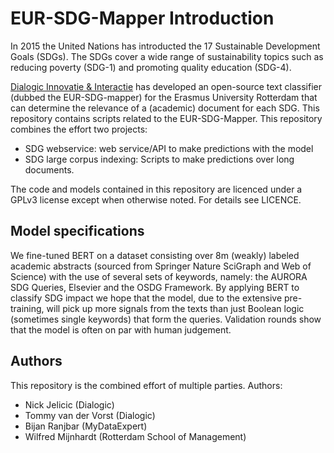 # EUR-SDG-Mapper Introduction

In 2015 the United Nations has introducted the 17 Sustainable Development Goals (SDGs). The SDGs cover a wide range of sustainability topics such as reducing poverty (SDG-1) and promoting quality education (SDG-4).  

[Dialogic Innovatie & Interactie](https://dialogic.nl/en) has developed an open-source text classifier (dubbed the EUR-SDG-mapper) for the Erasmus University Rotterdam that can determine the relevance of a (academic) document for each SDG. This repository contains scripts related to the EUR-SDG-Mapper. This repository combines the effort two projects:

*  SDG webservice: web service/API to make predictions with the model
*  SDG large corpus indexing: Scripts to make predictions over long documents. 

The code and models contained in this repository are licenced under a GPLv3 license except when otherwise noted. For details see LICENCE.

## Model specifications

We fine-tuned BERT on a dataset consisting over 8m (weakly) labeled academic abstracts (sourced from Springer Nature SciGraph and Web of Science) with the use of several sets of keywords, namely: the AURORA SDG Queries, Elsevier and the OSDG Framework. By applying BERT to classify SDG impact we hope that the model, due to the extensive pre-training, will pick up more signals from the texts than just Boolean logic (sometimes single keywords) that form the queries. Validation rounds show that the model is often on par with human judgement. 

## Authors

This repository is the combined effort of multiple parties. Authors:
* Nick Jelicic (Dialogic)
* Tommy van der Vorst (Dialogic)
* Bijan Ranjbar (MyDataExpert)
* Wilfred Mijnhardt (Rotterdam School of Management)
